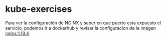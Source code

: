 # kube-exercises
Para ver la configuración de NGINX y saber en que puerto esta expuesto el servicio, podemos ir a dockerhub y revisar la configuracion de la imágen 
[nginx:1.19.4](https://hub.docker.com/layers/nginx/library/nginx/1.19.4/images/sha256-aec3f367f48745b280ee2fd8d8469c0c0ec6b9b2fca3cd3e6cff03e1b69ae054?context=explore)
